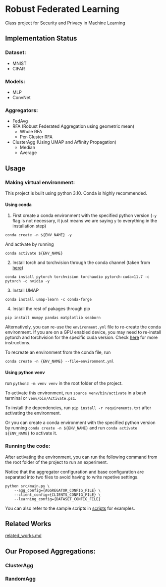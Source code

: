 # Robust Federated Learning

Class project for Security and Privacy in Machine Learning

## Implementation Status

### Dataset:
- MNIST
- CIFAR

### Models:
- MLP
- ConvNet

### Aggregators:
- FedAvg
- RFA (Robust Federated Aggregation using geometric mean)
    - Whole RFA
    - Per-Cluster RFA
- ClusterAgg (Using UMAP and Affinity Propagation)
    - Median
    - Average
<!-- - Krum -->


## Usage

### Making virtual environment:

This project is built using python 3.10. Conda is highly recommended.

#### Using conda

1. First create a conda environment with the specified python version (`-y` flag is not necessary, it just means we are saying `y` to everything in the installation step)

```
conda create -n ${ENV_NAME} -y
```

And activate by running

```
conda activate ${ENV_NAME}
```

2. Install torch and torchvision through the conda channel (taken from [here](https://pytorch.org/get-started/locally/))

```
conda install pytorch torchvision torchaudio pytorch-cuda=11.7 -c pytorch -c nvidia -y
```

3. Install UMAP
```
conda install umap-learn -c conda-forge
```

4. Install the rest of pakages through pip

```
pip install numpy pandas matplotlib seaborn
```


Alternatively, you can re-use the `environment.yml` file to re-create the conda environment. If you are on a GPU enabled device, you may need to re-install pytorch and torchvision for the specific cuda version. Check [here](https://pytorch.org/get-started/locally/) for more instructions.

To recreate an environment from the conda file, run 

```
conda create -n {ENV_NAME} --file=environment.yml
```


#### Using python venv
run `python3 -m venv venv` in the root folder of the project.

To activate this environment, run `source venv/bin/activate` in a bash terminal or `venv/bin/Activate.ps1`.

To install the dependencies, run `pip install -r requirements.txt` after activating the environment.

Or you can create a conda environment with the specified python version by running `conda create -n ${ENV_NAME}` and run `conda activate ${ENV_NAME}` to activate it.


### Running the code:

After activating the environment, you can run the following command from the root folder of the project to run an experiment.

Notice that the aggregator configuration and base configuration are separated into two files to avoid having to write repetive settings.

```
python src/main.py \
    --agg_config={AGGREGATOR_CONFIG_FILE} \
    --client_config={CLIENTS_CONFIG_FILE} \
    --learning_config={DATASET_CONFIG_FILE}
```

You can also refer to the sample scripts in [scripts](scripts) for examples.


## Related Works

[related_works.md](related_works.md)


## Our Proposed Aggregations:


### ClusterAgg





### RandomAgg

